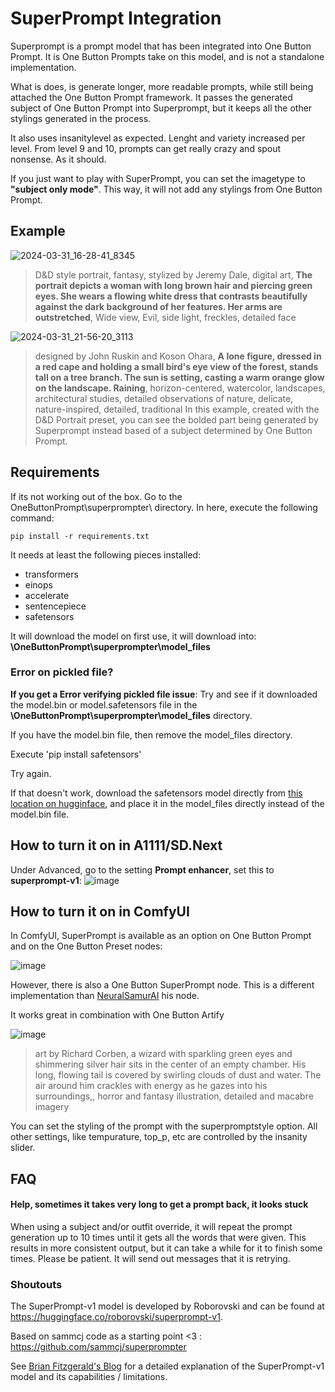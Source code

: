 # SuperPrompt Integration
Superprompt is a prompt model that has been integrated into One Button Prompt. It is One Button Prompts take on this model, and is not a standalone implementation.

What is does, is generate longer, more readable prompts, while still being attached the One Button Prompt framework. It passes the generated subject of One Button Prompt into Superprompt, but it keeps all the other stylings generated in the process.

It also uses insanitylevel as expected. Lenght and variety increased per level. From level 9 and 10, prompts can get really crazy and spout nonsense. As it should.

If you just want to play with SuperPrompt, you can set the imagetype to __"subject only mode"__. This way, it will not add any stylings from One Button Prompt.

## Example
![2024-03-31_16-28-41_8345](https://github.com/AIrjen/OneButtonPrompt/assets/130234949/cd7f5cfe-5873-453f-b09e-e0e6f3e1bdf2)
> D&D style portrait, fantasy, stylized by Jeremy Dale, digital art, **The portrait depicts a woman with long brown hair and piercing green eyes. She wears a flowing white dress that contrasts beautifully against the dark background of her features. Her arms are outstretched**, Wide view, Evil, side light, freckles, detailed face

![2024-03-31_21-56-20_3113](https://github.com/AIrjen/OneButtonPrompt/assets/130234949/f948945b-3f93-45cf-b5bd-caf9ad66824e)

> designed by John Ruskin and Koson Ohara, **A lone figure, dressed in a red cape and holding a small bird's eye view of the forest, stands tall on a tree branch. The sun is setting, casting a warm orange glow on the landscape. Raining**, horizon-centered, watercolor, landscapes, architectural studies, detailed observations of nature, delicate, nature-inspired, detailed, traditional
In this example, created with the D&D Portrait preset, you can see the bolded part being generated by Superprompt instead based of a subject determined by One Button Prompt.

## Requirements
If its not working out of the box. Go to the OneButtonPrompt\superprompter\ directory. In here, execute the following command:

`pip install -r requirements.txt`

It needs at least the following pieces installed:
- transformers
- einops
- accelerate
- sentencepiece
- safetensors

It will download the model on first use, it will download into: __\OneButtonPrompt\superprompter\model_files__

### Error on pickled file?

**If you get a __Error verifying pickled file__ issue**: Try and see if it downloaded the model.bin or model.safetensors file in the __\OneButtonPrompt\superprompter\model_files__ directory.

If you have the model.bin file, then remove the model_files directory.

Execute 'pip install safetensors'

Try again.

If that doesn't work, download the safetensors model directly from [this location on hugginface](https://huggingface.co/roborovski/superprompt-v1/tree/main), and place it in the model_files directly instead of the model.bin file.



## How to turn it on in A1111/SD.Next
Under Advanced, go to the setting __Prompt enhancer__, set this to __superprompt-v1__:
![image](https://github.com/AIrjen/OneButtonPrompt/assets/130234949/514ef569-d471-44d6-8fc9-b2a6043f8301)

## How to turn it on in ComfyUI
In ComfyUI, SuperPrompt is available as an option on One Button Prompt and on the One Button Preset nodes:

![image](https://github.com/AIrjen/OneButtonPrompt/assets/130234949/8328d6e2-a931-45f6-9008-4264bda99b80)

However, there is also a One Button SuperPrompt node. This is a different implementation than [NeuralSamurAI](https://github.com/NeuralSamurAI/Comfyui-Superprompt-Unofficial) his node.

It works great in combination with One Button Artify

![image](https://github.com/AIrjen/OneButtonPrompt/assets/130234949/15a7a15e-e048-445a-8ef6-38625ba1af43)

>  art by Richard Corben, a wizard with sparkling green eyes and shimmering silver hair sits in the center of an empty chamber. His long, flowing tail is covered by swirling clouds of dust and water. The air around him crackles with energy as he gazes into his surroundings,, horror and fantasy illustration, detailed and macabre imagery

You can set the styling of the prompt with the superpromptstyle option. All other settings, like tempurature, top_p, etc are controlled by the insanity slider.

## FAQ

#### Help, sometimes it takes very long to get a prompt back, it looks stuck
When using a subject and/or outfit override, it will repeat the prompt generation up to 10 times until it gets all the words that were given. This results in more consistent output, but it can take a while for it to finish some times. Please be patient. It will send out messages that it is retrying.


### Shoutouts
The SuperPrompt-v1 model is developed by Roborovski and can be found at https://huggingface.co/roborovski/superprompt-v1.

Based on sammcj code as a starting point <3 : https://github.com/sammcj/superprompter

See [Brian Fitzgerald's Blog](https://brianfitzgerald.xyz/prompt-augmentation/) for a detailed explanation of the SuperPrompt-v1 model and its capabilities / limitations.
